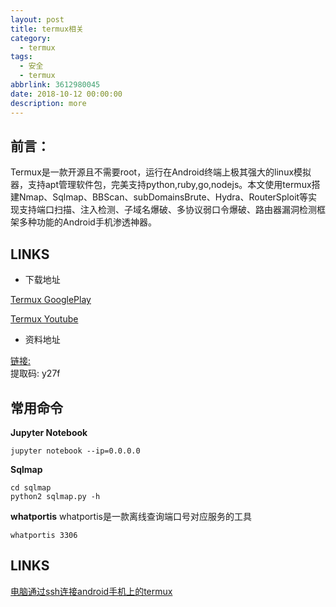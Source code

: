```yaml
---
layout: post
title: termux相关
category: 
  - termux
tags: 
  - 安全 
  - termux
abbrlink: 3612980045
date: 2018-10-12 00:00:00
description: more
---
```


## 前言：

Termux是一款开源且不需要root，运行在Android终端上极其强大的linux模拟器，支持apt管理软件包，完美支持python,ruby,go,nodejs。本文使用termux搭建Nmap、Sqlmap、BBScan、subDomainsBrute、Hydra、RouterSploit等实现支持端口扫描、注入检测、子域名爆破、多协议弱口令爆破、路由器漏洞检测框架多种功能的Android手机渗透神器。  

## LINKS

- 下载地址

[Termux GooglePlay](https://play.google.com/store/apps/details?id=com.termux)  

[Termux Youtube](https://www.youtube.com/playlist?list=PLbg6BPamoIGbXR52TdQAJwTkeDw8E6hIf)  

- 资料地址

[链接:](https://pan.baidu.com/s/1dpdn0vvA-aKQPmJCRLgSxQ)  
提取码: y27f  

## 常用命令

**Jupyter Notebook**  

	jupyter notebook --ip=0.0.0.0

**Sqlmap**

	cd sqlmap
	python2 sqlmap.py -h

**whatportis**
whatportis是一款离线查询端口号对应服务的工具  

	whatportis 3306


## LINKS

[电脑通过ssh连接android手机上的termux](https://www.aliyun.com/jiaocheng/120639.html)  